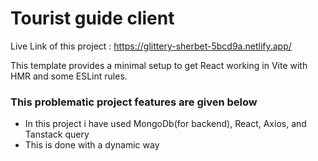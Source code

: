 # Tourist guide client
<h> Live Link of this project : 
https://glittery-sherbet-5bcd9a.netlify.app/
</h>

This template provides a minimal setup to get React working in Vite with HMR and some ESLint rules.

<h3>This problematic project features are given below</h3>
<ul><li>In this project i have used MongoDb(for backend), React, Axios, and Tanstack query  </li>
<li>This is done with a dynamic way</li>
</ul>
